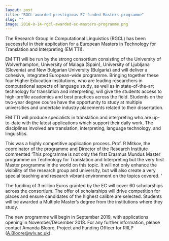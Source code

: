 ```yaml
---
layout: post
title: "RGCL awarded prestigious EC-funded Masters programme"
slug: ""
image: 2018-8-14-rgcl-awarded-ec-masters-programme.png
---
```


The Research Group in Computational Linguistics (RGCL) has been successful in their application for a European Masters in Technology for Translation and Interpreting (EM TTI).

EM TTI will be run by the strong consortium consisting of the University of Wolverhampton, University of Malaga (Spain), University of Ljubljana (Slovenia) and New Bulgarian University (Bulgaria) and will deliver a cohesive, integrated European-wide programme. Bringing together these four Higher Education institutions, who are leading researchers in computational aspects of language study, as well as in state-of-the-art technology for translation and interpreting, will give the students access to high-profile academics and best practices across the field. Students on the two-year degree course have the opportunity to study at multiple universities and undertake industry placements related to their dissertation.

EM TTI will produce specialists in translation and interpreting who are up-to-date with the latest applications which support their daily work. The disciplines involved are translation, interpreting, language technology, and linguistics.

This was a highly competitive application process. Prof. R Mitkov, the coordinator of the programme and Director of the Research Institute commented ‘This programme is not only the first Erasmus Mundus Master programme on Technology for Translation and Interpreting but the very first Master programme in the world on this topic. It will not only enhance the visibility of the research group and university, but will also create a very special teaching and research vibrant environment on the topics covered. ‘

The funding of 3 million Euros granted by the EC will cover 60 scholarships across the consortium. The offer of scholarships will drive competition for places and ensure candidates of the highest calibre are selected. Students will be awarded a Multiple Master’s degree from the institutions where they study.

The new programme will begin in September 2019, with applications opening in November/December 2018. For any further information, please contact Amanda Bloore, Project and Funding Officer for RIILP (<A.Bloore@wlv.ac.uk>).
